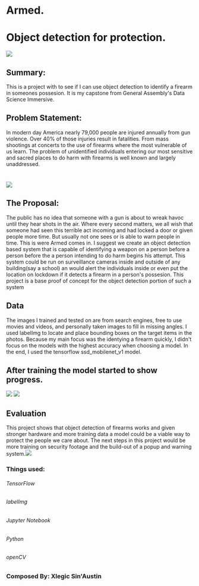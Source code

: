 #     Armed.
# Object detection for protection.
![](rm_imgs/Screenshot%20labelimg.png)

## Summary:
This is a project with to see if I can use object detection to identify a firearm in someones possesion.
It is my capstone from General Assembly's Data Science Immersive.
## Problem Statement:
In modern day America nearly 79,000 people are injured  annually from gun violence.
Over 40% of those injuries result in fatalities.  From mass shootings at concerts to the use 
of firearms where the most vulnerable of us learn. The problem of unidentified individuals 
entering our most sensitive and sacred places to do harm with firearms is well known and largely 
unaddressed. 
#
![](/rm_imgs/02.jpg)
## The Proposal:
The public has no idea that someone with a gun is about to wreak havoc until they hear shots in the air. 
Where every second matters, we all wish that someone had seen this terrible act incoming and had locked
a door or given people more time. But usually not one sees or is able to warn people in time. This is were 
Armed comes in. I suggest we create an object detection based  system that is capable of  identifying a weapon 
on a person before a person before the a person intending to do harm begins his attempt.
This system could be run on surveillance cameras inside and outside of any building(say a school) an 
would alert the individuals inside or even put the location on lockdown if it detects a firearm in a person's 
possesion. This project is a base proof of concept for the object detection portion of such a system
## Data 
The images I trained and tested on are from search engines, free to use movies and videos, and personally taken images
to fill in missing angles. I used labelImg to locate and place bounding boxes on the target items in the photos.
Because my main focus was the identying a firearm quickly, I didn't focus on the models with the highest accuracy when choosing a model.
In the end, I used the tensorflow ssd_mobilenet_v1 model.
## After training the model started to show progress.

![](/ajupyter_img/14.png)
![](/ajupyter_img/15.png)
## Evaluation
This project shows that object detection of firearms works and given stronger hardware and more training data a model could be a 
viable way to protect the people we care about. The next steps in this project would be more training on security footage and the build-out of a popup and warning system.![](/rm_imgs/01.jpg)

### Things used:
###### TensorFlow
###### labelImg
###### Jupyter Notebook
###### Python
###### openCV

### Composed By: Xlegic Sin'Austin


